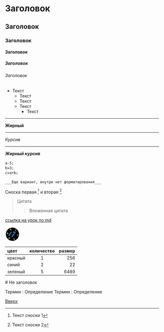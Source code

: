 # Заголовок
## Заголовок
### Заголовок
#### Заголовок
##### Заголовок
###### Заголовок

<a id="anchor"></a>

+ Текст
    - Текст
    - Текст
    - Текст
        - Текст

---
__Жирный__
___

_Курсив_

***

___Жирный курсив___

```
а-5;
b=3;
c=a+b;
```

    ___Еще вариант, внутри нет форматирования___

Сноска первая [^1] и вторая [^2]
[^1]: Текст сноски 1
[^2]: Текст сноски 2

> Цитата
>> Вложенная цитата

[ссылка на урок по md](https://www.youtube.com/watch?v=syrGPPekLHQ&list=PLuY6eeDuleIOMB2R_Kky05ZfiAx2_pbAH&index=15)

[![какой-то jpg](ilovepdf_com.jpg)](https://www.youtube.com/watch?v=syrGPPekLHQ&list=PLuY6eeDuleIOMB2R_Kky05ZfiAx2_pbAH&index=15)

цвет | количество | размер
:- | :-: |-:
красный | 1 | 256
синий | 2 | 22
зеленый | 5 | 6489

\# Не заголовок

Термин
: Определение
Термин
: Определение

[Вверх](#anchor)